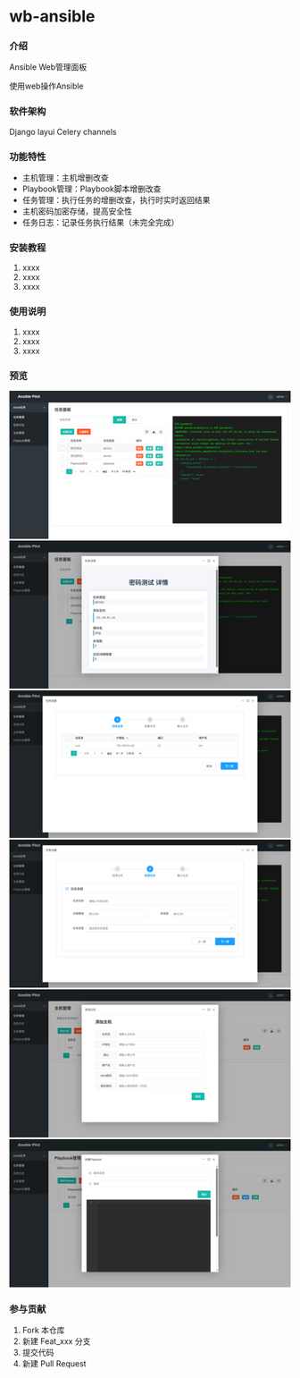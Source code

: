 # wb-ansible

### 介绍
Ansible Web管理面板

使用web操作Ansible

### 软件架构
Django layui Celery channels

### 功能特性
- 主机管理：主机增删改查
- Playbook管理：Playbook脚本增删改查
- 任务管理：执行任务的增删改查，执行时实时返回结果
- 主机密码加密存储，提高安全性
- 任务日志：记录任务执行结果（未完全完成）

### 安装教程

1.  xxxx
2.  xxxx
3.  xxxx

### 使用说明

1.  xxxx
2.  xxxx
3.  xxxx
### 预览
![输入图片说明](Previewimage.png)
![输入图片说明](Previewimage2.png)
![输入图片说明](Previewimage3.png)
![输入图片说明](Previewimage4.png)
![输入图片说明](Previewimage5.png)
![输入图片说明](Previewimage6.png)

### 参与贡献

1.  Fork 本仓库
2.  新建 Feat_xxx 分支
3.  提交代码
4.  新建 Pull Request


